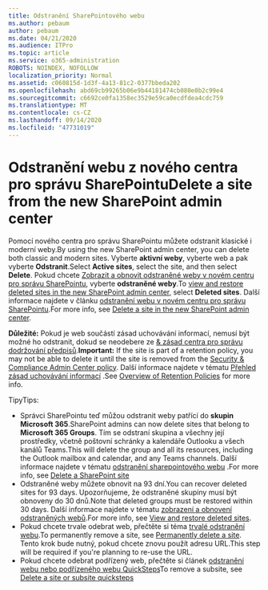 ```yaml
---
title: Odstranění SharePointového webu
ms.author: pebaum
author: pebaum
ms.date: 04/21/2020
ms.audience: ITPro
ms.topic: article
ms.service: o365-administration
ROBOTS: NOINDEX, NOFOLLOW
localization_priority: Normal
ms.assetid: c060815d-1d3f-4a13-81c2-0377bbeda202
ms.openlocfilehash: abd69cb99265b06e9b44181474cb080e0b2c99e4
ms.sourcegitcommit: c6692ce0fa1358ec3529e59ca0ecdfdea4cdc759
ms.translationtype: MT
ms.contentlocale: cs-CZ
ms.lasthandoff: 09/14/2020
ms.locfileid: "47731019"
---
```

# <a name="delete-a-site-from-the-new-sharepoint-admin-center"></a><span data-ttu-id="59ffc-102">Odstranění webu z nového centra pro správu SharePointu</span><span class="sxs-lookup"><span data-stu-id="59ffc-102">Delete a site from the new SharePoint admin center</span></span>

<span data-ttu-id="59ffc-103">Pomocí nového centra pro správu SharePointu můžete odstranit klasické i moderní weby.</span><span class="sxs-lookup"><span data-stu-id="59ffc-103">By using the new SharePoint admin center, you can delete both classic and modern sites.</span></span> <span data-ttu-id="59ffc-104">Vyberte **aktivní weby**, vyberte web a pak vyberte **Odstranit**.</span><span class="sxs-lookup"><span data-stu-id="59ffc-104">Select **Active sites**, select the site, and then select **Delete**.</span></span> <span data-ttu-id="59ffc-105">Pokud chcete [Zobrazit a obnovit odstraněné weby v novém centru pro správu SharePointu](https://docs.microsoft.com/sharepoint/view-and-restore-deleted-sites-in-new-admin-center), vyberte **odstraněné weby**.</span><span class="sxs-lookup"><span data-stu-id="59ffc-105">To [view and restore deleted sites in the new SharePoint admin center](https://docs.microsoft.com/sharepoint/view-and-restore-deleted-sites-in-new-admin-center), select **Deleted sites**.</span></span> <span data-ttu-id="59ffc-106">Další informace najdete v článku [odstranění webu v novém centru pro správu SharePointu](https://docs.microsoft.com/sharepoint/delete-site-collection#delete-a-site-in-the-new-sharepoint-admin-center).</span><span class="sxs-lookup"><span data-stu-id="59ffc-106">For more info, see [Delete a site in the new SharePoint admin center](https://docs.microsoft.com/sharepoint/delete-site-collection#delete-a-site-in-the-new-sharepoint-admin-center).</span></span>

<span data-ttu-id="59ffc-107">**Důležité:** Pokud je web součástí zásad uchovávání informací, nemusí být možné ho odstranit, dokud se neodebere ze [ &amp; zásad centra pro správu dodržování předpisů](https://protection.office.com/?rfr=AdminCenter#/homepage).</span><span class="sxs-lookup"><span data-stu-id="59ffc-107">**Important:** If the site is part of a retention policy, you may not be able to delete it until the site is removed from the [Security &amp; Compliance Admin Center policy](https://protection.office.com/?rfr=AdminCenter#/homepage).</span></span> <span data-ttu-id="59ffc-108">Další informace najdete v tématu [Přehled zásad uchovávání informací](https://docs.microsoft.com/microsoft-365/compliance/retention-policies) .</span><span class="sxs-lookup"><span data-stu-id="59ffc-108">See [Overview of Retention Policies](https://docs.microsoft.com/microsoft-365/compliance/retention-policies) for more info.</span></span> 

<span data-ttu-id="59ffc-109">Tipy</span><span class="sxs-lookup"><span data-stu-id="59ffc-109">Tips:</span></span>
- <span data-ttu-id="59ffc-110">Správci SharePointu teď můžou odstranit weby patřící do **skupin Microsoft 365**.</span><span class="sxs-lookup"><span data-stu-id="59ffc-110">SharePoint admins can now delete sites that belong to **Microsoft 365 Groups**.</span></span> <span data-ttu-id="59ffc-111">Tím se odstraní skupina a všechny její prostředky, včetně poštovní schránky a kalendáře Outlooku a všech kanálů Teams.</span><span class="sxs-lookup"><span data-stu-id="59ffc-111">This will delete the group and all its resources, including the Outlook mailbox and calendar, and any Teams channels.</span></span> <span data-ttu-id="59ffc-112">Další informace najdete v tématu [odstranění sharepointového webu](https://docs.microsoft.com/sharepoint/manage-sites-in-new-admin-center#delete-a-site) .</span><span class="sxs-lookup"><span data-stu-id="59ffc-112">For more info, see [Delete a SharePoint site](https://docs.microsoft.com/sharepoint/manage-sites-in-new-admin-center#delete-a-site)</span></span>
- <span data-ttu-id="59ffc-113">Odstraněné weby můžete obnovit na 93 dní.</span><span class="sxs-lookup"><span data-stu-id="59ffc-113">You can recover deleted sites for 93 days.</span></span> <span data-ttu-id="59ffc-114">Upozorňujeme, že odstraněné skupiny musí být obnoveny do 30 dnů.</span><span class="sxs-lookup"><span data-stu-id="59ffc-114">Note that deleted groups must be restored within 30 days.</span></span> <span data-ttu-id="59ffc-115">Další informace najdete v tématu [zobrazení a obnovení odstraněných webů](https://docs.microsoft.com/sharepoint/view-and-restore-deleted-sites-in-new-admin-center).</span><span class="sxs-lookup"><span data-stu-id="59ffc-115">For more info, see [View and restore deleted sites](https://docs.microsoft.com/sharepoint/view-and-restore-deleted-sites-in-new-admin-center).</span></span>
- <span data-ttu-id="59ffc-116">Pokud chcete trvale odebrat web, přečtěte si téma [trvalé odstranění webu](https://docs.microsoft.com/sharepoint/delete-site-collection#permanently-delete-a-site).</span><span class="sxs-lookup"><span data-stu-id="59ffc-116">To permanently remove a site, see [Permanently delete a site](https://docs.microsoft.com/sharepoint/delete-site-collection#permanently-delete-a-site).</span></span> <span data-ttu-id="59ffc-117">Tento krok bude nutný, pokud chcete znovu použít adresu URL.</span><span class="sxs-lookup"><span data-stu-id="59ffc-117">This step will be required if you're planning to re-use the URL.</span></span> 
- <span data-ttu-id="59ffc-118">Pokud chcete odebrat podřízený web, přečtěte si článek [odstranění webu nebo podřízeného webu QuickSteps](https://support.office.com/article/Delete-a-SharePoint-site-or-subsite-bc37b743-0cef-475e-9a8c-8fc4d40179fb#__bkmkshortcut)</span><span class="sxs-lookup"><span data-stu-id="59ffc-118">To remove a subsite, see [Delete a site or subsite quicksteps](https://support.office.com/article/Delete-a-SharePoint-site-or-subsite-bc37b743-0cef-475e-9a8c-8fc4d40179fb#__bkmkshortcut)</span></span>
